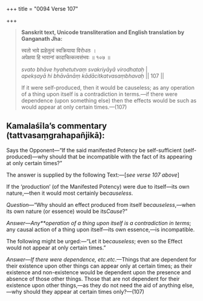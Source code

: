 +++
title = "0094 Verse 107"

+++
> **Sanskrit text, Unicode transliteration and English translation by Ganganath Jha:** 
>
> स्वतो भावे ह्यहेतुत्वं स्वक्रियाया विरोधतः ।  
> अपेक्षया हि भावानां कादाचित्कत्वसंभवः ॥ १०७ ॥ 
>
> *svato bhāve hyahetutvaṃ svakriyāyā virodhataḥ* \|  
> *apekṣayā hi bhāvānāṃ kādācitkatvasaṃbhavaḥ* \|\| 107 \|\| 
>
> If it were self-produced, then it would be causeless; as any operation of a thing upon itself is a contradiction in terms.—if there were dependence (upon something else) then the effects would be such as would appear at only certain times.—(107)



## Kamalaśīla’s commentary (tattvasaṃgrahapañjikā):

Says the Opponent—“If the said manifested Potency be self-sufficient (self-produced)—why should that be incompatible with the fact of its appearing at only certain times?”

The answer is supplied by the following Text:—[*see verse 107 above*]

If the ‘production’ (of the Manifested Potency) were due to itself—its own nature,—then it would most certainly be*causeless*.

*Question*—“Why should an effect produced from itself be*causeless*,—when its own nature (or essence) would be its*Cause*?”

*Answer*—*Any**operation of a thing upon itself is a contradiction in terms*; any causal action of a thing upon itself—its own essence,—is incompatible.

The following might be urged:—“Let it be*causeless*; even so the Effect would not appear at only certain times.”

*Answer—If there were dependence, etc*.*etc*.—Things that are dependent for their existence upon other things can appear only at certain times; as their existence and non-existence would be dependent upon the presence and absence of those other things. Those that are not dependent for their existence upon other things,—as they do not need the aid of anything else,—why should they appear at certain times only?—(107)


